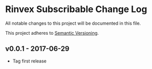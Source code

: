 # Rinvex Subscribable Change Log

All notable changes to this project will be documented in this file.

This project adheres to [Semantic Versioning](CONTRIBUTING.md).


## v0.0.1 - 2017-06-29
- Tag first release
